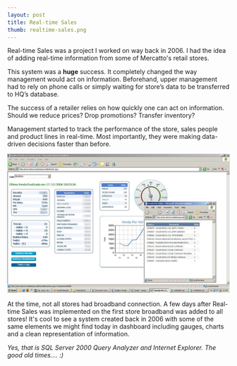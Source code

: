 ```yaml
---
layout: post
title: Real-time Sales
thumb: realtime-sales.png
---
```


Real-time Sales was a project I worked on way back in 2006. I had the idea of adding real-time information from some of Mercatto's retail stores.

This system was a **huge** success. It completely changed the way management would act on information. Beforehand, upper management had to rely on phone calls or simply waiting for store’s data to be transferred to HQ’s database.

The success of a retailer relies on how quickly one can act on information. Should we reduce prices? Drop promotions? Transfer inventory?

Management started to track the performance of the store, sales people and product lines in real-time. Most importantly, they were making data-driven decisions faster than before.

![Realtime Sales](/public/vtr.png)

At the time, not all stores had broadband connection. A few days after
Real-time Sales was implemented on the first store broadband was added to all
stores! It's cool to see a system created back in 2006 with some of the same
elements we might find today in dashboard including gauges, charts and a clean representation of information.

*Yes, that is SQL Server 2000 Query Analyzer and Internet Explorer. The good
old times.... :)*
